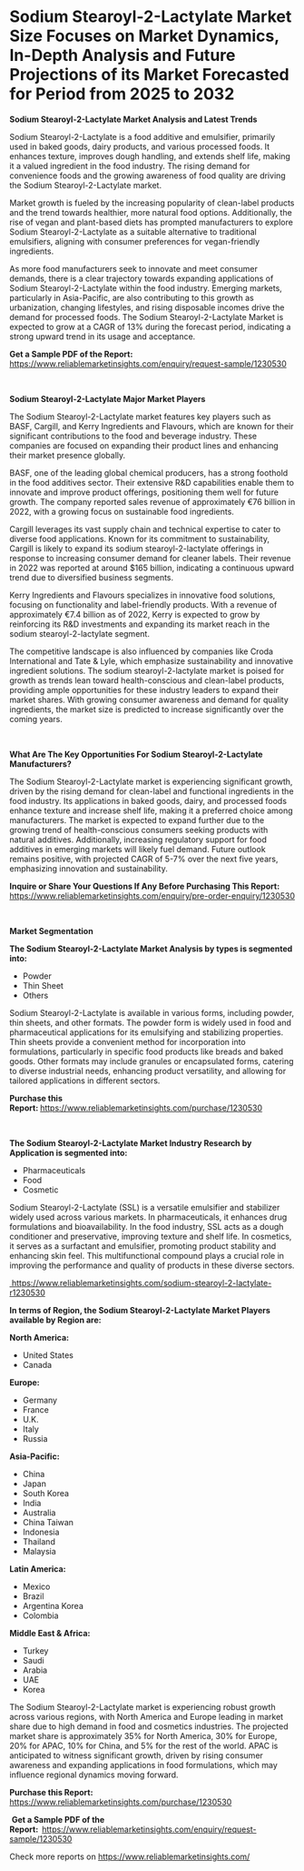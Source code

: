 <p><h1>Sodium Stearoyl-2-Lactylate Market Size Focuses on Market Dynamics, In-Depth Analysis and Future Projections of its Market Forecasted for Period from 2025 to 2032</h1></p><p><strong>Sodium Stearoyl-2-Lactylate Market Analysis and Latest Trends</strong></p>
<p><p>Sodium Stearoyl-2-Lactylate is a food additive and emulsifier, primarily used in baked goods, dairy products, and various processed foods. It enhances texture, improves dough handling, and extends shelf life, making it a valued ingredient in the food industry. The rising demand for convenience foods and the growing awareness of food quality are driving the Sodium Stearoyl-2-Lactylate market. </p><p>Market growth is fueled by the increasing popularity of clean-label products and the trend towards healthier, more natural food options. Additionally, the rise of vegan and plant-based diets has prompted manufacturers to explore Sodium Stearoyl-2-Lactylate as a suitable alternative to traditional emulsifiers, aligning with consumer preferences for vegan-friendly ingredients.</p><p>As more food manufacturers seek to innovate and meet consumer demands, there is a clear trajectory towards expanding applications of Sodium Stearoyl-2-Lactylate within the food industry. Emerging markets, particularly in Asia-Pacific, are also contributing to this growth as urbanization, changing lifestyles, and rising disposable incomes drive the demand for processed foods. The Sodium Stearoyl-2-Lactylate Market is expected to grow at a CAGR of 13% during the forecast period, indicating a strong upward trend in its usage and acceptance.</p></p>
<p><strong>Get a Sample PDF of the Report:&nbsp;</strong> <a href="https://www.reliablemarketinsights.com/enquiry/request-sample/1230530?utm_campaign=3274&utm_medium=2&utm_source=Github&utm_content=ia&utm_term=03042025&utm_id=sodium-stearoyl-2-lactylate">https://www.reliablemarketinsights.com/enquiry/request-sample/1230530</a></p>
<p>&nbsp;</p>
<p><strong>Sodium Stearoyl-2-Lactylate Major Market Players</strong></p>
<p><p>The Sodium Stearoyl-2-Lactylate market features key players such as BASF, Cargill, and Kerry Ingredients and Flavours, which are known for their significant contributions to the food and beverage industry. These companies are focused on expanding their product lines and enhancing their market presence globally.</p><p>BASF, one of the leading global chemical producers, has a strong foothold in the food additives sector. Their extensive R&D capabilities enable them to innovate and improve product offerings, positioning them well for future growth. The company reported sales revenue of approximately €76 billion in 2022, with a growing focus on sustainable food ingredients.</p><p>Cargill leverages its vast supply chain and technical expertise to cater to diverse food applications. Known for its commitment to sustainability, Cargill is likely to expand its sodium stearoyl-2-lactylate offerings in response to increasing consumer demand for cleaner labels. Their revenue in 2022 was reported at around $165 billion, indicating a continuous upward trend due to diversified business segments.</p><p>Kerry Ingredients and Flavours specializes in innovative food solutions, focusing on functionality and label-friendly products. With a revenue of approximately €7.4 billion as of 2022, Kerry is expected to grow by reinforcing its R&D investments and expanding its market reach in the sodium stearoyl-2-lactylate segment.</p><p>The competitive landscape is also influenced by companies like Croda International and Tate & Lyle, which emphasize sustainability and innovative ingredient solutions. The sodium stearoyl-2-lactylate market is poised for growth as trends lean toward health-conscious and clean-label products, providing ample opportunities for these industry leaders to expand their market shares. With growing consumer awareness and demand for quality ingredients, the market size is predicted to increase significantly over the coming years.</p></p>
<p>&nbsp;</p>
<p><strong>What Are The Key Opportunities For Sodium Stearoyl-2-Lactylate Manufacturers?</strong></p>
<p><p>The Sodium Stearoyl-2-Lactylate market is experiencing significant growth, driven by the rising demand for clean-label and functional ingredients in the food industry. Its applications in baked goods, dairy, and processed foods enhance texture and increase shelf life, making it a preferred choice among manufacturers. The market is expected to expand further due to the growing trend of health-conscious consumers seeking products with natural additives. Additionally, increasing regulatory support for food additives in emerging markets will likely fuel demand. Future outlook remains positive, with projected CAGR of 5-7% over the next five years, emphasizing innovation and sustainability.</p></p>
<p><strong>Inquire or Share Your Questions If Any Before Purchasing This Report:</strong> <a href="https://www.reliablemarketinsights.com/enquiry/pre-order-enquiry/1230530?utm_campaign=3274&utm_medium=2&utm_source=Github&utm_content=ia&utm_term=03042025&utm_id=sodium-stearoyl-2-lactylate">https://www.reliablemarketinsights.com/enquiry/pre-order-enquiry/1230530</a></p>
<p>&nbsp;</p>
<p><strong>Market Segmentation</strong></p>
<p><strong>The Sodium Stearoyl-2-Lactylate Market Analysis by types is segmented into:</strong></p>
<p><ul><li>Powder</li><li>Thin Sheet</li><li>Others</li></ul></p>
<p><p>Sodium Stearoyl-2-Lactylate is available in various forms, including powder, thin sheets, and other formats. The powder form is widely used in food and pharmaceutical applications for its emulsifying and stabilizing properties. Thin sheets provide a convenient method for incorporation into formulations, particularly in specific food products like breads and baked goods. Other formats may include granules or encapsulated forms, catering to diverse industrial needs, enhancing product versatility, and allowing for tailored applications in different sectors.</p></p>
<p><strong>Purchase this Report:&nbsp;</strong><a href="https://www.reliablemarketinsights.com/purchase/1230530?utm_campaign=3274&utm_medium=2&utm_source=Github&utm_content=ia&utm_term=03042025&utm_id=sodium-stearoyl-2-lactylate">https://www.reliablemarketinsights.com/purchase/1230530</a></p>
<p>&nbsp;</p>
<p><strong>The Sodium Stearoyl-2-Lactylate Market Industry Research by Application is segmented into:</strong></p>
<p><ul><li>Pharmaceuticals</li><li>Food</li><li>Cosmetic</li></ul></p>
<p><p>Sodium Stearoyl-2-Lactylate (SSL) is a versatile emulsifier and stabilizer widely used across various markets. In pharmaceuticals, it enhances drug formulations and bioavailability. In the food industry, SSL acts as a dough conditioner and preservative, improving texture and shelf life. In cosmetics, it serves as a surfactant and emulsifier, promoting product stability and enhancing skin feel. This multifunctional compound plays a crucial role in improving the performance and quality of products in these diverse sectors.</p></p>
<p><a href="https://www.reliablemarketinsights.com/sodium-stearoyl-2-lactylate-r1230530?utm_campaign=3274&utm_medium=2&utm_source=Github&utm_content=ia&utm_term=03042025&utm_id=sodium-stearoyl-2-lactylate">&nbsp;https://www.reliablemarketinsights.com/sodium-stearoyl-2-lactylate-r1230530</a></p>
<p><strong>In terms of Region, the Sodium Stearoyl-2-Lactylate Market Players available by Region are:</strong></p>
<p>
    <p> <strong> North America: </strong>
        <ul>
            <li>United States</li>
            <li>Canada</li>
        </ul>
        </p> 
    <p> <strong> Europe: </strong>
        <ul>
            <li>Germany</li>
            <li>France</li>
            <li>U.K.</li>
            <li>Italy</li>
            <li>Russia</li>
        </ul>
        </p> 
    <p> <strong> Asia-Pacific: </strong>
        <ul>
            <li>China</li>
            <li>Japan</li>
            <li>South Korea</li>
            <li>India</li>
            <li>Australia</li>
            <li>China Taiwan</li>
            <li>Indonesia</li>
            <li>Thailand</li>
            <li>Malaysia</li>
        </ul>
        </p> 
    <p> <strong> Latin America: </strong>
        <ul>
            <li>Mexico</li>
            <li>Brazil</li>
            <li>Argentina Korea</li>
            <li>Colombia</li>
        </ul>
        </p> 
    <p> <strong> Middle East & Africa: </strong>
        <ul>
            <li>Turkey</li>
            <li>Saudi</li>
            <li>Arabia</li>
            <li>UAE</li>
            <li>Korea</li>
        </ul>
    </p>
    </p>
<p><p>The Sodium Stearoyl-2-Lactylate market is experiencing robust growth across various regions, with North America and Europe leading in market share due to high demand in food and cosmetics industries. The projected market share is approximately 35% for North America, 30% for Europe, 20% for APAC, 10% for China, and 5% for the rest of the world. APAC is anticipated to witness significant growth, driven by rising consumer awareness and expanding applications in food formulations, which may influence regional dynamics moving forward.</p></p>
<p><strong>Purchase this Report: </strong><a href="https://www.reliablemarketinsights.com/purchase/1230530?utm_campaign=3274&utm_medium=2&utm_source=Github&utm_content=ia&utm_term=03042025&utm_id=sodium-stearoyl-2-lactylate">https://www.reliablemarketinsights.com/purchase/1230530</a></p>
<p>&nbsp;<strong>Get a Sample PDF of the Report:&nbsp;&nbsp;</strong><a href="https://www.reliablemarketinsights.com/enquiry/request-sample/1230530?utm_campaign=3274&utm_medium=2&utm_source=Github&utm_content=ia&utm_term=03042025&utm_id=sodium-stearoyl-2-lactylate">https://www.reliablemarketinsights.com/enquiry/request-sample/1230530</a></p>
<p><strong></strong></p>
<p>Check more reports on <a href="https://www.reliablemarketinsights.com/?utm_campaign=3274&utm_medium=2&utm_source=Github&utm_content=ia&utm_term=03042025&utm_id=sodium-stearoyl-2-lactylate">https://www.reliablemarketinsights.com/</a></p>